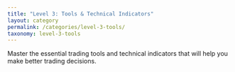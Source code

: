 ```yaml
---
title: "Level 3: Tools & Technical Indicators"
layout: category
permalink: /categories/level-3-tools/
taxonomy: level-3-tools
---
```


Master the essential trading tools and technical indicators that will help you make better trading decisions. 